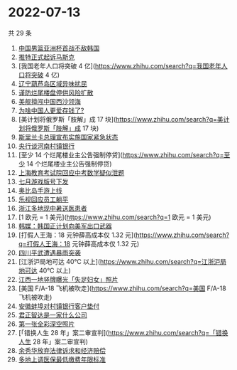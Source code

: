 # 2022-07-13

共 29 条

<!-- BEGIN -->
<!-- 最后更新时间 Wed Jul 13 2022 22:20:40 GMT+0800 (China Standard Time) -->

1. [中国男篮亚洲杯首战不敌韩国](https://www.zhihu.com/search?q=中国男篮亚洲杯首战不敌韩国)
1. [推特正式起诉马斯克](https://www.zhihu.com/search?q=推特正式起诉马斯克)
1. [我国老年人口将突破 4 亿](https://www.zhihu.com/search?q=我国老年人口将突破 4 亿)
1. [辽宁葫芦岛区域异味扰民](https://www.zhihu.com/search?q=辽宁葫芦岛区域异味扰民)
1. [谨防烂尾楼盘停供风险扩散](https://www.zhihu.com/search?q=谨防烂尾楼盘停供风险扩散)
1. [美舰擅闯中国西沙领海](https://www.zhihu.com/search?q=美舰擅闯中国西沙领海)
1. [为啥中国人更爱存钱了?](https://www.zhihu.com/search?q=为啥中国人更爱存钱了?)
1. [美计划将俄罗斯「肢解」成 17 块](https://www.zhihu.com/search?q=美计划将俄罗斯「肢解」成 17 块)
1. [斯里兰卡总理宣布实施国家紧急状态](https://www.zhihu.com/search?q=斯里兰卡总理宣布实施国家紧急状态)
1. [央行谈河南村镇银行](https://www.zhihu.com/search?q=央行谈河南村镇银行)
1. [至少 14 个烂尾楼业主公告强制停贷](https://www.zhihu.com/search?q=至少 14 个烂尾楼业主公告强制停贷)
1. [上海教育考试院回应中考数学疑似泄题](https://www.zhihu.com/search?q=上海教育考试院回应中考数学疑似泄题)
1. [七月游戏版号下发](https://www.zhihu.com/search?q=七月游戏版号下发)
1. [奥比岛手游上线](https://www.zhihu.com/search?q=奥比岛手游上线)
1. [乐视回应员工躺平](https://www.zhihu.com/search?q=乐视回应员工躺平)
1. [浙江多地现中暑送医患者](https://www.zhihu.com/search?q=浙江多地现中暑送医患者)
1. [1 欧元 = 1 美元](https://www.zhihu.com/search?q=1 欧元 = 1 美元)
1. [韩媒：韩国正计划向美军出口武器](https://www.zhihu.com/search?q=韩媒：韩国正计划向美军出口武器)
1. [打假人王海：18 元钟薛高成本仅 1.32 元](https://www.zhihu.com/search?q=打假人王海：18 元钟薛高成本仅
   1.32 元)
1. [四川平武遭遇暴雨突袭](https://www.zhihu.com/search?q=四川平武遭遇暴雨突袭)
1. [江浙沪局地可达 40℃ 以上](https://www.zhihu.com/search?q=江浙沪局地可达 40℃ 以上)
1. [江西一地竖牌曝光「失足妇女」照片](https://www.zhihu.com/search?q=江西一地竖牌曝光「失足妇女」照片)
1. [美国 F/A-18 飞机被吹走](https://www.zhihu.com/search?q=美国 F/A-18 飞机被吹走)
1. [安徽蚌埠对村镇银行客户垫付](https://www.zhihu.com/search?q=安徽蚌埠对村镇银行客户垫付)
1. [君正智达是一家什么公司](https://www.zhihu.com/search?q=君正智达是一家什么公司)
1. [第一张全彩深空照片](https://www.zhihu.com/search?q=第一张全彩深空照片)
1. [「错换人生 28 年」案二审宣判](https://www.zhihu.com/search?q=「错换人生 28 年」案二审宣判)
1. [余秀华放弃法律诉求和经济赔偿](https://www.zhihu.com/search?q=余秀华放弃法律诉求和经济赔偿)
1. [多地上调医保最低缴费年限标准](https://www.zhihu.com/search?q=多地上调医保最低缴费年限标准)

<!-- END -->
